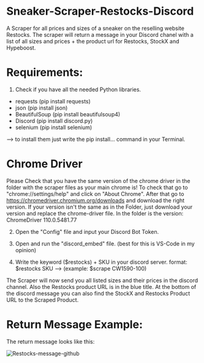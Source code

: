 # Sneaker-Scraper-Restocks-Discord
A Scraper for all prices and sizes of a sneaker on the reselling website Restocks.
The scraper will return a message in your Discord chanel with a list of all sizes and prices + the product url for Restocks, StockX and Hypeboost.

# Requirements:
1. Check if you have all the needed Python libraries.

+ requests (pip install requests)
+ json (pip install json)
+ BeautifulSoup (pip install beautifulsoup4)
+ Discord (pip install discord.py)
+ selenium (pip install selenium)

--> to install them just write the pip install... command in your Terminal.


# Chrome Driver
Please Check that you have the same version of the chrome driver in the folder with the scraper files as your main chrome is!
To check that go to "chrome://settings/help" and click on "About Chrome".
After that go to https://chromedriver.chromium.org/downloads and download the right version.
If your version isn't the same as in the Folder, just download your version and replace the chrome-driver file.
In the folder is the version: ChromeDriver 110.0.5481.77

2. Open the "Config" file and input your Discord Bot Token.

3. Open and run the "discord_embed" file. (best for this is VS-Code in my opinion)

4. Write the keyword ($restocks) + SKU in your discord server.
   format: $restocks SKU --> (example: $scrape CW1590-100)


The Scraper will now send you all listed sizes and their prices in the discord channel.
Also the Restocks product URL is in the blue title.
At the bottom of the discord message you can also find the StockX and Restocks Product URL to the Scraped Product.

# Return Message Example:
The return message looks like this:

![Restocks-message-github](https://user-images.githubusercontent.com/103487648/221952547-676ef432-cced-4e03-9970-c0ac6a80f4c8.png)
